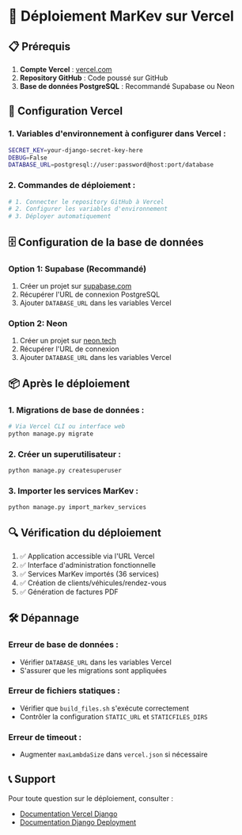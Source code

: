 # 🚀 Déploiement MarKev sur Vercel

## 📋 Prérequis

1. **Compte Vercel** : [vercel.com](https://vercel.com)
2. **Repository GitHub** : Code poussé sur GitHub
3. **Base de données PostgreSQL** : Recommandé Supabase ou Neon

## 🔧 Configuration Vercel

### 1. Variables d'environnement à configurer dans Vercel :

```bash
SECRET_KEY=your-django-secret-key-here
DEBUG=False
DATABASE_URL=postgresql://user:password@host:port/database
```

### 2. Commandes de déploiement :

```bash
# 1. Connecter le repository GitHub à Vercel
# 2. Configurer les variables d'environnement
# 3. Déployer automatiquement
```

## 🗄️ Configuration de la base de données

### Option 1: Supabase (Recommandé)
1. Créer un projet sur [supabase.com](https://supabase.com)
2. Récupérer l'URL de connexion PostgreSQL
3. Ajouter `DATABASE_URL` dans les variables Vercel

### Option 2: Neon
1. Créer un projet sur [neon.tech](https://neon.tech)
2. Récupérer l'URL de connexion
3. Ajouter `DATABASE_URL` dans les variables Vercel

## 📦 Après le déploiement

### 1. Migrations de base de données :
```bash
# Via Vercel CLI ou interface web
python manage.py migrate
```

### 2. Créer un superutilisateur :
```bash
python manage.py createsuperuser
```

### 3. Importer les services MarKev :
```bash
python manage.py import_markev_services
```

## 🔍 Vérification du déploiement

1. ✅ Application accessible via l'URL Vercel
2. ✅ Interface d'administration fonctionnelle
3. ✅ Services MarKev importés (36 services)
4. ✅ Création de clients/véhicules/rendez-vous
5. ✅ Génération de factures PDF

## 🛠️ Dépannage

### Erreur de base de données :
- Vérifier `DATABASE_URL` dans les variables Vercel
- S'assurer que les migrations sont appliquées

### Erreur de fichiers statiques :
- Vérifier que `build_files.sh` s'exécute correctement
- Contrôler la configuration `STATIC_URL` et `STATICFILES_DIRS`

### Erreur de timeout :
- Augmenter `maxLambdaSize` dans `vercel.json` si nécessaire

## 📞 Support

Pour toute question sur le déploiement, consulter :
- [Documentation Vercel Django](https://vercel.com/guides/deploying-django-with-vercel)
- [Documentation Django Deployment](https://docs.djangoproject.com/en/stable/howto/deployment/)
